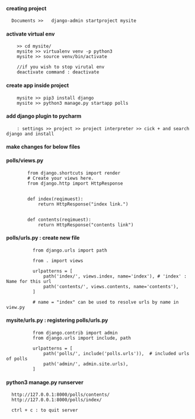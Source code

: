 #### creating project

      Documents >>   django-admin startproject mysite


#### activate virtual env

        >> cd mysite/
        mysite >> virtualenv venv -p python3
        mysite >> source venv/bin/activate
        
        //if you wish to stop virutal env
        deactivate command : deactivate


#### create app inside project 
        
        mysite >> pip3 install django
        mysite >> python3 manage.py startapp polls



#### add django plugin to pycharm 
  
        : settings >> project >> project interpreter >> cick + and search django and install



#### make changes for below files

#### polls/views.py

            from django.shortcuts import render
            # Create your views here.
            from django.http import HttpResponse


            def index(reqimuest):
                return HttpResponse("index link.")


            def contents(reqimuest):
                return HttpResponse("contents link")


#### polls/urls.py : create new file

              from django.urls import path

              from . import views

              urlpatterns = [
                  path('index/', views.index, name='index'), # 'index' : Name for this url
                  path('contents/', views.contents, name='contents'),
              ]

              # name = "index" can be used to resolve urls by name in view.py




#### mysite/urls.py : registering polls/urls.py

              from django.contrib import admin
              from django.urls import include, path

              urlpatterns = [
                  path('polls/', include('polls.urls')),  # included urls of polls
                  path('admin/', admin.site.urls),
              ]


#### python3 manage.py runserver



      http://127.0.0.1:8000/polls/contents/ 
      http://127.0.0.1:8000/polls/index/
      
      ctrl + c : to quit server

